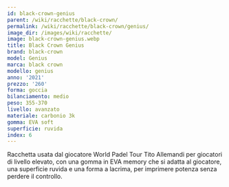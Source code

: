 ```yaml
---
id: black-crown-genius
parent: /wiki/racchette/black-crown/
permalink: /wiki/racchette/black-crown/genius/
image_dir: /images/wiki/racchette/
image: black-crown-genius.webp
title: Black Crown Genius
brand: black-crown
model: Genius
marca: black crown
modello: genius
anno: '2021'
prezzo: '260'
forma: goccia
bilanciamento: medio
peso: 355-370
livello: avanzato
materiale: carbonio 3k
gomma: EVA soft
superficie: ruvida
index: 6
---
```

Racchetta usata dal giocatore World Padel Tour Tito Allemandi per giocatori di livello elevato, con una gomma in EVA memory che si adatta al giocatore, una superficie ruvida e una forma a lacrima, per imprimere potenza senza perdere il controllo.